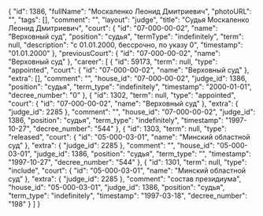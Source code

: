 {
    "id": 1386,
    "fullName": "Москаленко Леонид Дмитриевич",
    "photoURL": "",
    "tags": [],
    "comment": "",
    "layout": "judge",
    "title": "Судья Москаленко Леонид Дмитриевич",
    "court": {
        "id": "07-000-00-02",
        "name": "Верховный суд",
        "position": "судья",
        "termType": "indefinitely",
        "term": null,
        "description": "c 01.01.2000, бессрочно, по указу 0",
        "timestamp": "01.01.2000"
    },
    "previousCourt": {
        "id": "07-000-00-02",
        "name": "Верховный суд"
    },
    "career": [
        {
            "id": 59173,
            "term": null,
            "type": "appointed",
            "court": {
                "id": "07-000-00-02",
                "name": "Верховный суд"
            },
            "extra": [],
            "comment": "",
            "house_id": "07-000-00-02",
            "judge_id": 1386,
            "position": "судья",
            "term_type": "indefinitely",
            "timestamp": "2000-01-01",
            "decree_number": "0"
        },
        {
            "id": 1302,
            "term": null,
            "type": "appointed",
            "court": {
                "id": "07-000-00-02",
                "name": "Верховный суд"
            },
            "extra": {
                "judge_id": 2285
            },
            "comment": "",
            "house_id": "07-000-00-02",
            "judge_id": 1386,
            "position": "судья",
            "term_type": "indefinitely",
            "timestamp": "1997-10-27",
            "decree_number": "544"
        },
        {
            "id": 1303,
            "term": null,
            "type": "released",
            "court": {
                "id": "05-000-03-01",
                "name": "Минский областной суд"
            },
            "extra": {
                "judge_id": 2285
            },
            "comment": "",
            "house_id": "05-000-03-01",
            "judge_id": 1386,
            "position": "судья",
            "term_type": "",
            "timestamp": "1997-10-27",
            "decree_number": "544"
        },
        {
            "id": 1301,
            "term": null,
            "type": "include",
            "court": {
                "id": "05-000-03-01",
                "name": "Минский областной суд"
            },
            "extra": {
                "judge_id": 2285
            },
            "comment": "состав президиума",
            "house_id": "05-000-03-01",
            "judge_id": 1386,
            "position": "судья",
            "term_type": "indefinitely",
            "timestamp": "1997-03-18",
            "decree_number": "198"
        }
    ]
}